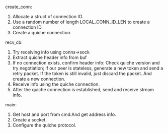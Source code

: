 create_conn:
1. Allocate a struct of connection IO.
2. Use a random number of length LOCAL_CONN_ID_LEN to
   create a connection ID.
3. Create a quiche connection.

recv_cb:
1. Try receiving info using conns->sock
2. Extract quiche header info from buf
4. If no connection exists, confirm header info:
   Check quiche version and try negotiation;
   If our peer is stateless, generate a new token and send a retry packet.
   If the token is still invalid, just discard the packet.
And create a new connection.
5. Receive info using the quiche connection.
6. After the quiche connection is established, send and receive stream info.

main:
1. Get host and port from cmd.And get address info.
2. Create a socket.
3. Configure the quiche protocol.
